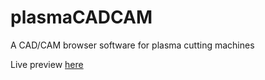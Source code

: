 # plasmaCADCAM

A CAD/CAM browser software for plasma cutting machines

Live preview [here](https://papyplasma.github.io/plasmaCADCAM/)
